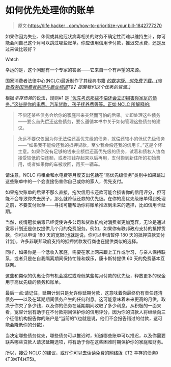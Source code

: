 # 如何优先处理你的账单

> 原文:[https://life hacker . com/how-to-prioritize-your bill-1842777270](https://lifehacker.com/how-to-prioritize-your-bills-1842777270)

如果你因为失业、休假或其他冠状病毒相关的财务不确定性而难以维持生计，你可能会问自己这个月可以跳过哪些账单。你应该用信用卡付款，推迟交水费，还是反过来做比较好？

Watch

幸运的是，这个问题有一个专家的答案——它来自一个有声望的来源。

国家消费者法律中心(NCLC)最近制作了其经典书籍 [*的数字版，供免费下载。(向致敬*](https://www.nclc.org/for-consumers/guide-to-surviving-debt.html)*[美国消费者新闻与商业频道](https://www.cnbc.com/select/credit-score-tips-coronavirus/)T9】提醒我们这个优秀的资源。)*

根据*幸存债务*的说法，规则#1 是 [“优先考虑那些不偿还会立即损害你家庭的债务。”这些是你的电费、汽车贷款、孩子抚养费等等。正如 NCLC 所解释的:](https://library.nclc.org/sd/0102)

> 不偿还某些债务会给你的家庭带来突然而可怕的后果。立即处理这些债务——要么首先偿还这些债务，要么遵循本书中关于如何管理这些债务的建议。

> 永远不要仅仅因为你无法偿还高优先级的债务，就偿还较小的低优先级债务——“如果我不能偿还我的抵押贷款，至少我会偿还我的信用卡。”这是个坏主意。如果你没有足够的钱来全额偿还高优先级的债务，试着和债权人协商接受较低的偿还额，或者把钱存起来以后再用，支付搬到新住所的初始费用，或者如果你的车被收回，再买一辆车。

请注意，NCLC 将租金和水电费等月度支出包括在“高优先级债务”类别中如果跳过这些账单中的一个会直接伤害你自己或你的家人，优先支付。

如果拖欠账单的后果不那么直接，拖欠信用卡还款可能会损害你的信用评分，但可能不会导致你失去房子，那么就降低还款的优先级。在你的高优先级账单得到处理之前，不要支付账单——寻找可能帮助你将账单推迟到未来的选择，比如信用卡延期。

当然，疫情冠状病毒已经促使许多公司和贷款机构对消费者更加宽容，无论是通过宽容计划还是仅仅提供几个月的免费服务。例如，如果你有联邦政府支持的抵押贷款，你可以申请 180 天的宽限(也就是说，你可以申请暂停 180 天的抵押贷款支付计划)，许多非联邦政府支持的抵押贷款发行商也在提供类似的选择。

同样，如果你是一个低收入家庭，需要在家上网来跟上工作或学习，与亲人保持联系，或者只是在自我隔离期间保持忙碌和娱乐，康卡斯特提供 60 天的免费基本互联网。

这些和类似的优惠让你有机会跳过或降低某些每月付款的优先级，释放更多的现金用于高优先级的债务和账单。

最后一点:请记住，延期计划只是允许你延期付款，这意味着你最终仍有责任还清债务——以及在延期期间债务产生的任何利息。这可能意味着未来更高的月供，取决于你欠了多少钱，以及你的债务在延期期间收取了多少利息。从积极的一面来看，宽容计划有助于在不付款期间保护你的信用评分，因为你的贷款人将继续向三个征信机构报告你的账户是“当前的”(也就是说，他们不会报告错过的付款，这可能会降低你的分数)。

当决定哪些债务优先，哪些债务可以推迟时，知道哪些账单可以推迟，以及你需要联系哪些贷款人请求延期选项，将有助于你在这些困难时期保护你的家庭和财务。

所以，接受 NCLC 的建议，或许你可以去读读免费的网络版《T2 幸存的债务》《T3》《T4》《T5》。